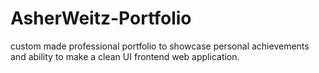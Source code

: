 # AsherWeitz-Portfolio
custom made professional portfolio to showcase personal achievements and ability to make a clean UI frontend web application.

